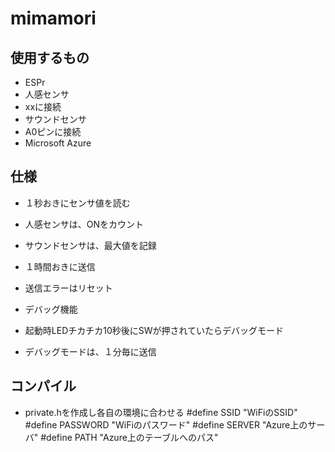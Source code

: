 # mimamori
## 使用するもの
- ESPr
- 人感センサ
 - xxに接続
- サウンドセンサ
 - A0ピンに接続
- Microsoft Azure
## 仕様
- １秒おきにセンサ値を読む
 - 人感センサは、ONをカウント
 - サウンドセンサは、最大値を記録
- １時間おきに送信
 - 送信エラーはリセット

- デバッグ機能
 - 起動時LEDチカチカ10秒後にSWが押されていたらデバッグモード
 - デバッグモードは、１分毎に送信
## コンパイル
- private.hを作成し各自の環境に合わせる
 #define SSID "WiFiのSSID"
 #define PASSWORD "WiFiのパスワード"
 #define SERVER "Azure上のサーバ"
 #define PATH "Azure上のテーブルへのパス"
